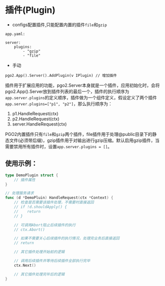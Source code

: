 # 插件(Plugin)
- configs配置插件,只能配置内置的插件`file`和`gzip`
```
app.yaml:

server:
    plugins:
        - "gzip"
        - "file"
```
- 手动
```
pgo2.App().Server().AddPlugin(v IPlugin) // 增加插件
```
插件用于扩展应用的功能，pgo2.Server本身就是一个插件，应用初始化时，会将pgo2.App().Server放到插件列表的最后一个，插件的执行顺序为`app.server.plugins`的定义顺序，插件做为一个组件定义，假设定义了两个插件`app.server.plugins=["p1", "p2"]`，那么执行顺序为：

1. p1.HandleRequest(ctx)
2. p2.HandleRequest(ctx)
3. server.HandleRequest(ctx)

PGO2内置插件只有`file`和`gzip`两个插件，file插件用于处理@public目录下的静态文件(必须带后缀)，gzip插件用于对输出进行gzip压缩。默认启用gzip插件，当需要禁用所有插件时，设置`app.server.plugins = []`。


## 使用示例：

```go
type DemoPlugin struct {
    // 插件属性
}

// 处理服务请求
func (d *DemoPluin) HandleRequest(ctx *Context) {
    // 检查是否需要该插件处理，不需要时直接返回
    // if !d.shouldApply() {
    //    return
    // }

    // 可调用Abort阻止后续插件的执行
    // ctx.Abort()

    // 如果不需要关心后续插件的执行情况，处理完业务后直接返回
    // return

    // 其它插件处理开始前的逻辑

    // 调用后续插件并等待后续插件全部执行完毕
    ctx.Next()

    // 其它插件处理完毕后的逻辑
}
```
